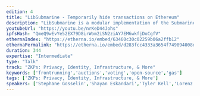 ```yaml
---
edition: 4
title: "LibSubmarine - Temporarily hide transactions on Ethereum"
description: "LibSubmarine is a modular implementation of the Submarine Sends framework proposed by the team at IC3. While a standard commit-reveal scheme allows users to temporarily obfuscate data included in their transaction, Submarine Sends allow users to completely hide their transaction until revealed in a later block. Notable use cases include preventing frontrunning on DEXs, working sealed-bid auctions, and private voting with public tally. This is an open source and gas efficient implementation which anyone can add to their project. Built by the community, for the community. Slides: https://goo.gl/ncn3xG"
youtubeUrl: "https://youtu.be/nrKeD44Johs"
ipfsHash: "QmeQ9wEvYe52EX79D8irWom2iSN2ziAY7EM6wkfjDoCgfV"
ethernaIndex: "https://etherna.io/embed/63460c30c02259b06a2ffb12"
ethernaPermalink: "https://etherna.io/embed/d283fcc4333a3654f749894008d513bbc58868fc6090e7041eb655f89bbfd7a6"
duration: 344
expertise: "Intermediate"
type: "Talk"
track: "ZKPs: Privacy, Identity, Infrastructure, & More"
keywords: ['frontrunning','auctions','voting','open-source','gas']
tags: ['ZKPs: Privacy, Identity, Infrastructure, & More']
speakers: ['Stephane Gosselin','Shayan Eskandari','Tyler Kell','Lorenz Breidenbach']
---
```

